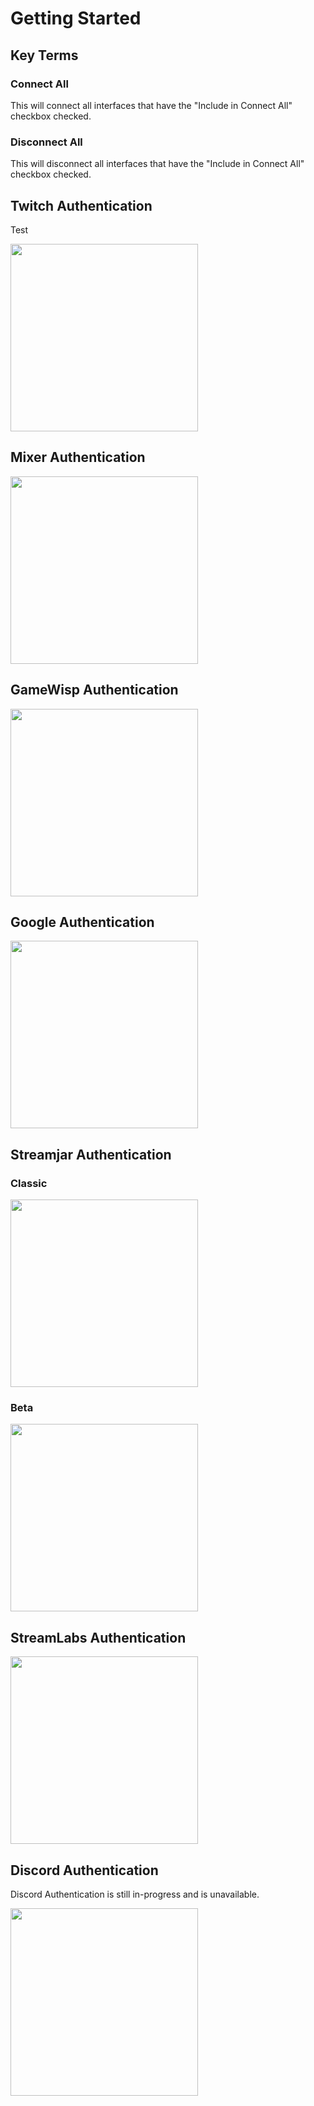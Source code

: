 # Getting Started

## Key Terms

### Connect All
This will connect all interfaces that have the "Include in Connect All" checkbox checked.

### Disconnect All
This will disconnect all interfaces that have the "Include in Connect All" checkbox checked.

## Twitch Authentication
Test

<img src="../img/auth_window_twitch.png" style="width: 300px;" />

## Mixer Authentication

<img src="../img/auth_window_mixer.png" style="width: 300px;" />

## GameWisp Authentication

<img src="../img/auth_window_gamewisp.png" style="width: 300px;" />

## Google Authentication

<img src="../img/auth_window_google.png" style="width: 300px;" />

## Streamjar Authentication
### Classic
<img src="../img/auth_window_streamjar_classic.png" style="width: 300px;" />

### Beta
<img src="../img/auth_window_streamjar_beta.png" style="width: 300px;" />

## StreamLabs Authentication
<img src="../img/auth_window_streamlabs.png" style="width: 300px;" />

## Discord Authentication
Discord Authentication is still in-progress and is unavailable.

<img src="../img/auth_window_discord.png" style="width: 300px;" />